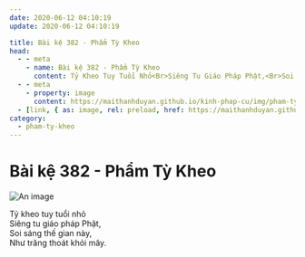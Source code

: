 ```yaml
---
date: 2020-06-12 04:10:19
update: 2020-06-12 04:10:19

title: Bài kệ 382 - Phẩm Tỳ Kheo
head:
  - - meta
    - name: Bài kệ 382 - Phẩm Tỳ Kheo
      content: Tỷ Kheo Tuy Tuổi Nhỏ<Br>Siêng Tu Giáo Pháp Phật,<Br>Soi Sáng Thế Gian Này,<Br>Như Trăng Thoát Khỏi Mây.<Br>
  - - meta
    - property: image
      content: https://maithanhduyan.github.io/kinh-phap-cu/img/pham-ty-kheo/pham-ty-kheo-382.jpg
  - [link, { as: image, rel: preload, href: https://maithanhduyan.github.io/kinh-phap-cu/img/pham-ty-kheo/pham-ty-kheo-382.jpg }]
category:
  - pham-ty-kheo
---
```


# Bài kệ 382 - Phẩm Tỳ Kheo

![An image](/img/pham-ty-kheo/pham-ty-kheo-382.jpg)

Tỷ kheo tuy tuổi nhỏ<br>Siêng tu giáo pháp Phật,<br>Soi sáng thế gian này,<br>Như trăng thoát khỏi mây.<br>
